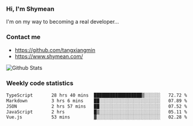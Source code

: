 ### Hi, I'm Shymean

I'm on my way to becoming a real developer...

### Contact me

- <https://github.com/tangxiangmin>
- <https://www.shymean.com/>

![Github Stats](https://github-readme-stats.vercel.app/api?username=tangxiangmin&show_icons=true&theme=dark)


###  Weekly code statistics

<!--START_SECTION:waka-->

```txt
TypeScript       28 hrs 40 mins  ██████████████████▒░░░░░░   72.72 %
Markdown         3 hrs 6 mins    ██░░░░░░░░░░░░░░░░░░░░░░░   07.89 %
JSON             2 hrs 57 mins   ██░░░░░░░░░░░░░░░░░░░░░░░   07.52 %
JavaScript       2 hrs           █▒░░░░░░░░░░░░░░░░░░░░░░░   05.11 %
Vue.js           53 mins         ▓░░░░░░░░░░░░░░░░░░░░░░░░   02.28 %
```

<!--END_SECTION:waka-->